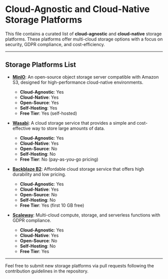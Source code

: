
# Cloud-Agnostic and Cloud-Native Storage Platforms

This file contains a curated list of **cloud-agnostic** and **cloud-native** storage platforms. These platforms offer multi-cloud storage options with a focus on security, GDPR compliance, and cost-efficiency.

---

## Storage Platforms List

- **[MinIO](https://min.io/)**: An open-source object storage server compatible with Amazon S3, designed for high-performance cloud-native environments.
  - **Cloud-Agnostic**: Yes
  - **Cloud-Native**: Yes
  - **Open-Source**: Yes
  - **Self-Hosting**: Yes
  - **Free Tier**: Yes (self-hosted)

- **[Wasabi](https://wasabi.com/)**: A cloud storage service that provides a simple and cost-effective way to store large amounts of data.
  - **Cloud-Agnostic**: Yes
  - **Cloud-Native**: Yes
  - **Open-Source**: No
  - **Self-Hosting**: No
  - **Free Tier**: No (pay-as-you-go pricing)

- **[Backblaze B2](https://www.backblaze.com/b2/cloud-storage.html)**: Affordable cloud storage service that offers high durability and low pricing.
  - **Cloud-Agnostic**: Yes
  - **Cloud-Native**: Yes
  - **Open-Source**: No
  - **Self-Hosting**: No
  - **Free Tier**: Yes (first 10 GB free)

- **[Scaleway](https://www.scaleway.com/)**: Multi-cloud compute, storage, and serverless functions with GDPR compliance.
  - **Cloud-Agnostic**: Yes
  - **Cloud-Native**: Yes
  - **Open-Source**: No
  - **Self-Hosting**: No
  - **Free Tier**: Yes

---

Feel free to submit new storage platforms via pull requests following the contribution guidelines in the repository.
